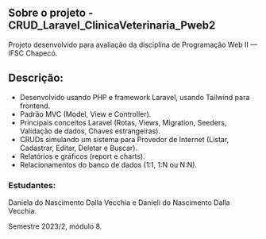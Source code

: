 
## Sobre o projeto - CRUD_Laravel_ClinicaVeterinaria_Pweb2
Projeto desenvolvido para avaliação da disciplina de Programação Web II — IFSC Chapecó. 

## Descrição: 
- Desenvolvido usando PHP e framework Laravel, usando Tailwind para frontend.
- Padrão MVC (Model, View e Controller).
- Principais conceitos Laravel (Rotas, Views, Migration, Seeders, Validação de dados, Chaves estrangeiras).
- CRUDs simulando um sistema para Provedor de Internet (Listar, Cadastrar, Editar, Deletar e Buscar).
- Relatórios e gráficos (report e charts).
- Relacionamentos do banco de dados (1:1, 1:N ou N:N).

### Estudantes:   
Daniela do Nascimento Dalla Vecchia e Danieli do Nascimento Dalla Vecchia. 

Semestre 2023/2, módulo 8.
